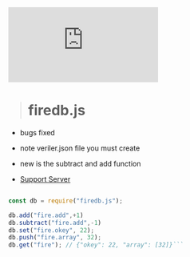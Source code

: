 ![](https://img.shields.io/npm/dt/firedb.js)

> # firedb.js




- bugs fixed

- note veriler.json file you must create

- new is the subtract and add function

- [Support Server](https://discord.gg/mDGwytw)
 ```js

const db = require("firedb.js");

db.add("fire.add",+1)
db.subtract("fire.add",-1)
db.set("fire.okey", 22);
db.push("fire.array", 32);
db.get("fire"); // {"okey": 22, "array": [32]}```

